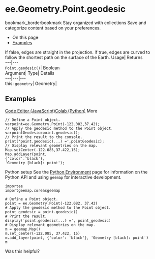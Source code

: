  
#  ee.Geometry.Point.geodesic
bookmark_borderbookmark Stay organized with collections  Save and categorize content based on your preferences.
  * On this page
  * [Examples](https://developers.google.com/earth-engine/apidocs/ee-geometry-point-geodesic#examples)


If false, edges are straight in the projection. If true, edges are curved to follow the shortest path on the surface of the Earth. 
Usage| Returns  
---|---  
`Point.geodesic()`| Boolean  
Argument| Type| Details  
---|---|---  
this: `geometry`| Geometry|   
## Examples
[Code Editor (JavaScript)](https://developers.google.com/earth-engine/apidocs/ee-geometry-point-geodesic#code-editor-javascript-sample)[Colab (Python)](https://developers.google.com/earth-engine/apidocs/ee-geometry-point-geodesic#colab-python-sample) More
```
// Define a Point object.
varpoint=ee.Geometry.Point(-122.082,37.42);
// Apply the geodesic method to the Point object.
varpointGeodesic=point.geodesic();
// Print the result to the console.
print('point.geodesic(...) =',pointGeodesic);
// Display relevant geometries on the map.
Map.setCenter(-122.085,37.422,15);
Map.addLayer(point,
{'color':'black'},
'Geometry [black]: point');
```
Python setup
See the [ Python Environment](https://developers.google.com/earth-engine/guides/python_install) page for information on the Python API and using `geemap` for interactive development.
```
importee
importgeemap.coreasgeemap
```
```
# Define a Point object.
point = ee.Geometry.Point(-122.082, 37.42)
# Apply the geodesic method to the Point object.
point_geodesic = point.geodesic()
# Print the result.
display('point.geodesic(...) =', point_geodesic)
# Display relevant geometries on the map.
m = geemap.Map()
m.set_center(-122.085, 37.422, 15)
m.add_layer(point, {'color': 'black'}, 'Geometry [black]: point')
m
```

Was this helpful?
